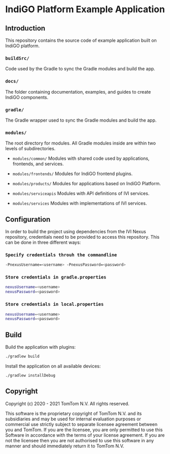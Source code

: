 # IndiGO Platform Example Application

## Introduction

This repository contains the source code of example application built on IndiGO platform.

### `buildSrc/`

Code used by the Gradle to sync the Gradle modules and build the app.

### `docs/`

The folder containing documentation, examples, and guides to create IndiGO components.

### `gradle/`

The Gradle wrapper used to sync the Gradle modules and build the app.

### `modules/`

The root directory for modules. All Gradle modules inside are within two levels of subdirectories.

* `modules/common/`
  Modules with shared code used by applications, frontends, and services.

* `modules/frontends/`
  Modules for IndiGO frontend plugins.

* `modules/products/`
  Modules for applications based on IndiGO Platform.

* `modules/serviceapis`
  Modules with API definitions of IVI services.

* `modules/services`
  Modules with implementations of IVI services.

## Configuration

In order to build the project using dependencies from the IVI Nexus repository, credentials need to
be provided to access this repository. This can be done in three different ways:

### `Specify credentials throuh the commandline`
```bash
-PnexusUsername=<username> -PnexusPassword=<password>
```

### `Store credentials in gradle.properties`
```bash
nexusUsername=<username>
nexusPassword=<password>
```

### `Store credentials in local.properties`
```bash
nexusUsername=<username>
nexusPassword=<password>
```

## Build

Build the application with plugins:

```bash
./gradlew build
```

Install the application on all available devices:

```bash
./gradlew installDebug
```

## Copyright

Copyright (c) 2020 - 2021 TomTom N.V. All rights reserved.

This software is the proprietary copyright of TomTom N.V. and its subsidiaries and may be used for
internal evaluation purposes or commercial use strictly subject to separate licensee agreement
between you and TomTom. If you are the licensee, you are only permitted to use this Software in
accordance with the terms of your license agreement. If you are not the licensee then you are not
authorised to use this software in any manner and should immediately return it to TomTom N.V.
